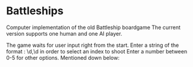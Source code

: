 # Battleships

Computer implementation of the old Battleship boardgame
The current version supports one human and one AI player.

The game waits for user input right from the start.
Enter a string of the format : \d,\d  in order to select an index to shoot
Enter a number between 0-5 for other options. Mentioned down below:

